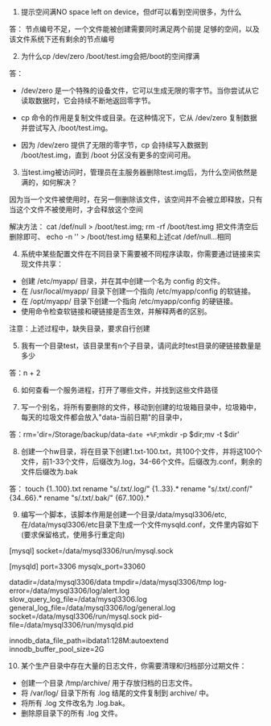 1. 提示空间满NO space left on device，但df可以看到空间很多，为什么

答：
节点编号不足，一个文件能被创建需要同时满足两个前提
足够的空间，以及该文件系统下还有剩余的节点编号

2. 为什么cp /dev/zero /boot/test.img会把/boot的空间撑满

答：
- /dev/zero 是一个特殊的设备文件，它可以生成无限的零字节。当你尝试从它读取数据时，它会持续不断地返回零字节。

- cp 命令的作用是复制文件或目录。在这种情况下，它从 /dev/zero 复制数据并尝试写入 /boot/test.img。

- 因为 /dev/zero 提供了无限的零字节，cp 会持续写入数据到 /boot/test.img，直到 /boot 分区没有更多的空间可用。

3. 当test.img被访问时，管理员在主服务器删除test.img后，为什么空间依然是满的，如何解决？

因为当一个文件被使用时，在另一侧删除该文件，该空间并不会被立即释放，只有当这个文件不被使用时，才会释放这个空间

解决方法：
cat /def/null > /boot/test.img; rm -rf /boot/test.img
把文件清空后删除即可、
echo -n '' > /boot/test.img 结果和上述cat /def/null...相同

4. 系统中某些配置文件在不同目录下需要被不同程序读取，你需要通过链接来实现文件共享：
- 创建 /etc/myapp/ 目录，并在其中创建一个名为 config 的文件。
- 在 /usr/local/myapp/ 目录下创建一个指向 /etc/myapp/config 的软链接。
- 在 /opt/myapp/ 目录下创建一个指向 /etc/myapp/config 的硬链接。
- 使用命令检查软链接和硬链接是否生效，并解释两者的区别。

注意：上述过程中，缺失目录，要求自行创建



5. 我有一个目录test，该目录里有n个子目录，请问此时test目录的硬链接数量是多少

答：n + 2

6. 如何查看一个服务进程，打开了哪些文件，并找到这些文件路径


7. 写一个别名，将所有要删除的文件，移动到创建的垃圾箱目录中，垃圾箱中，每天的垃圾文件都会放入"data-当前日期"的目录中，

答：rm='dir=/Storage/backup/data-`date +%F`;mkdir -p $dir;mv -t $dir'

8. 创建一个hw目录，将在目录下创建1.txt-100.txt，共100个文件，并将这100个文件，前1-33个文件，后缀改为.log，34-66个文件。后缀改为.conf，剩余的文件后缀改为.bak

答：
touch {1..100}.txt
rename "s/.txt/.log/" {1..33}.*
rename "s/.txt/.conf/" {34..66}.*
rename "s/.txt/.bak/" {67..100}.*

9. 编写一个脚本，该脚本作用是创建一个目录/data/mysql3306/etc,在/data/mysql3306/etc目录下生成一个文件mysqld.conf，文件里内容如下(要求保留格式，使用多行重定向)

[mysql]
socket=/data/mysql3306/run/mysql.sock

[mysqld]
port=3306
mysqlx_port=33060

datadir=/data/mysql3306/data
tmpdir=/data/mysql3306/tmp
log-error=/data/mysql3306/log/alert.log
slow_query_log_file=/data/mysql3306.log
general_log_file=/data/mysql3306/log/general.log
socket=/data/mysql3306/run/mysql.sock
pid-file=/data/mysql3306/run/mysqld.pid

innodb_data_file_path=ibdata1:128M:autoextend
innodb_buffer_pool_size=2G


10. 某个生产目录中存在大量的日志文件，你需要清理和归档部分过期文件：

- 创建一个目录 /tmp/archive/ 用于存放归档的日志文件。
- 将 /var/log/ 目录下所有 .log 结尾的文件复制到 archive/ 中。
- 将所有 .log 文件改名为 .log.bak。
- 删除原目录下的所有 .log 文件。







